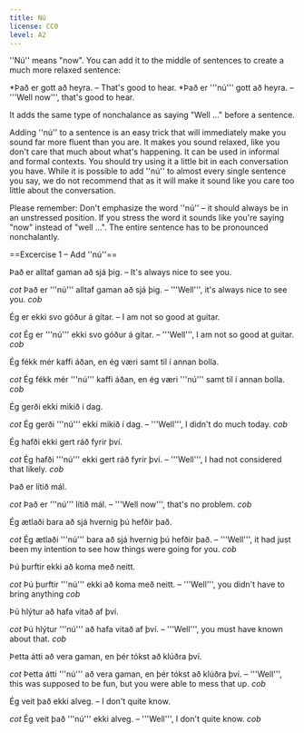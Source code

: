```yaml
---
title: Nú
license: CC0
level: A2
---
```


''Nú'' means "now". You can add it to the middle of sentences to create a much more relaxed sentence:

*Það er gott að heyra. – That's good to hear.
*Það er '''nú''' gott að heyra. – '''Well now''', that's good to hear.

It adds the same type of nonchalance as saying "Well ..." before a sentence.

Adding ''nú'' to a sentence is an easy trick that will immediately make you sound far more fluent than you are. It makes you sound relaxed, like you don't care that much about what's happening. It can be used in informal and formal contexts. You should try using it a little bit in each conversation you have. While it is possible to add ''nú'' to almost every single sentence you say, we do not recommend that as it will make it sound like you care too little about the conversation.

Please remember: Don't emphasize the word ''nú'' – it should always be in an unstressed position. If you stress the word it sounds like you're saying "now" instead of "well ...". The entire sentence has to be pronounced nonchalantly.

==Excercise 1 – Add ''nú''==

Það er alltaf gaman að sjá þig. – It's always nice to see you.

$cot$
Það er '''nú''' alltaf gaman að sjá þig. – '''Well''', it's always nice to see you.
$cob$

Ég er ekki svo góður á gítar. – I am not so good at guitar. 

$cot$
Ég er '''nú''' ekki svo góður á gítar. – '''Well''', I am not so good at guitar. 
$cob$

Ég fékk mér kaffi áðan, en ég væri samt til í annan bolla.

$cot$
Ég fékk mér '''nú''' kaffi áðan, en ég væri '''nú''' samt til í annan bolla.
$cob$

Ég gerði ekki mikið í dag. 

$cot$
Ég gerði '''nú''' ekki mikið í dag. – '''Well''', I didn't do much today.
$cob$

Ég hafði ekki gert ráð fyrir því.

$cot$
Ég hafði '''nú''' ekki gert ráð fyrir því. – '''Well''', I had not considered that likely.
$cob$

Það er lítið mál.

$cot$
Það er '''nú''' lítið mál. – '''Well now''', that's no problem. 
$cob$

Ég ætlaði bara að sjá hvernig þú hefðir það.

$cot$
Ég ætlaði '''nú''' bara að sjá hvernig þú hefðir það. – '''Well''', it had just been my intention to see how things were going for you.
$cob$

Þú þurftir ekki að koma með neitt.

$cot$
Þú þurftir '''nú''' ekki að koma með neitt. – '''Well''', you didn't have to bring anything
$cob$

Þú hlýtur að hafa vitað af því.

$cot$
Þú hlýtur '''nú''' að hafa vitað af því. – '''Well''', you must have known about that.
$cob$

Þetta átti að vera gaman, en þér tókst að klúðra því.

$cot$
Þetta átti '''nú''' að vera gaman, en þér tókst að klúðra því. – '''Well''', this was supposed to be fun, but you were able to mess that up.
$cob$

Ég veit það ekki alveg. – I don't quite know.

$cot$
Ég veit það '''nú''' ekki alveg. – '''Well''', I don't quite know. 
$cob$


